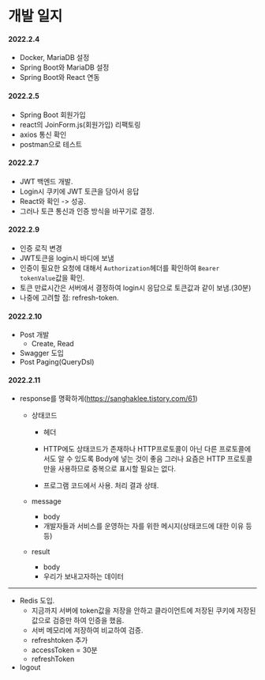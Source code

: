 # 개발 일지



#### 2022.2.4

- Docker, MariaDB 설정
- Spring Boot와 MariaDB 설정
- Spring Boot와 React 연동



#### 2022.2.5

- Spring Boot 회원가입
- react의 JoinForm.js(회원가입) 리팩토링
- axios 통신 확인
- postman으로 테스트



#### 2022.2.7

- JWT 백엔드 개발.
- Login시 쿠키에 JWT 토큰을 담아서 응답
- React와 확인 -> 성공.
- 그러나 토큰 통신과 인증 방식을 바꾸기로 결정.



#### 2022.2.9

- 인증 로직 변경
- JWT토큰을 login시 바디에 보냄
- 인증이 필요한 요청에 대해서 `Authorization`헤더를 확인하여 `Bearer tokenValue`값을 확인.
- 토큰 만료시간은 서버에서 결정하여 login시 응답으로 토큰값과 같이 보냄.(30분) 
- 나중에 고려할 점: refresh-token.



#### 2022.2.10

- Post 개발
  - Create, Read
- Swagger 도입
- Post Paging(QueryDsl)



#### 2022.2.11

- response를 명확하게(https://sanghaklee.tistory.com/61)

  - 상태코드

    - 헤더

    - HTTP에도 상태코드가 존재하나 HTTP프로토콜이 아닌 다른 프로토콜에서도 알 수 있도록 Body에 넣는 것이 좋음 그러나 요즘은 HTTP 프로토콜만을 사용하므로 중복으로 표시할 필요는 없다.
    - 프로그램 코드에서 사용. 처리 결과 상태.

  - message

    - body
    - 개발자들과 서비스를 운영하는 자를 위한 메시지(상태코드에 대한 이유 등등)

  - result

    - body
    - 우리가 보내고자하는 데이터









----------------------------

- Redis 도입.
  - 지금까지 서버에 token값을 저장을 안하고 클라이언트에 저장된 쿠키에 저장된 값으로 검증만 하여 인증을 했음.
  - 서버 메모리에 저장하여 비교하여 검증.
  - refreshtoken 추가
  - accessToken = 30분
  - refreshToken 
- logout
